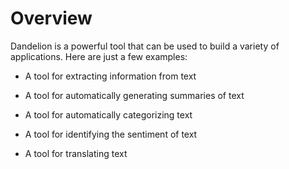 # Overview

Dandelion is a powerful tool that can be used to build a variety of applications. Here are just a few examples:

- A tool for extracting information from text

- A tool for automatically generating summaries of text

- A tool for automatically categorizing text

- A tool for identifying the sentiment of text

- A tool for translating text
